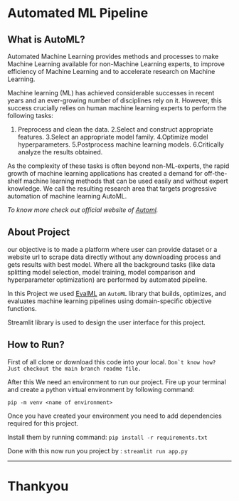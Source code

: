 
# Automated ML Pipeline

## What is AutoML?
Automated Machine Learning provides methods and processes to make Machine Learning available for non-Machine Learning experts, to improve efficiency of Machine Learning and to accelerate research on Machine Learning.

Machine learning (ML) has achieved considerable successes in recent years and an ever-growing number of disciplines rely on it. However, this success crucially relies on human machine learning experts to perform the following tasks:

1. Preprocess and clean the data.
2.Select and construct appropriate features.
3.Select an appropriate model family.
4.Optimize model hyperparameters.
5.Postprocess machine learning models.
6.Critically analyze the results obtained.

As the complexity of these tasks is often beyond non-ML-experts, the rapid growth of machine learning applications has created a demand for off-the-shelf machine learning methods that can be used easily and without expert knowledge. We call the resulting research area that targets progressive automation of machine learning AutoML.

_To know more check out official website of [Automl](https://www.automl.org/automl/)._

## About Project
our objective is to made a platform where user can provide dataset or a website url to scrape data directly without any downloading process and gets results with best model. Where all the background tasks (like data splitting model selection, model training, model comparison and hyperparameter optimization) are performed by automated pipeline.

In this Project we used [EvalML](https://evalml.alteryx.com/en/v0.11.2/start.html) an ```AutoML``` library that builds, optimizes, and evaluates machine learning pipelines using domain-specific objective functions.

Streamlit library is used to design the user interface for this project.


## How to Run?
First of all clone or download this code into your local. ```Don`t know how? Just checkout the main branch readme file.```

After this We need an environment to run our project. Fire up your terminal and create a python virtual environment by following command:

```pip -m venv <name of environment>```

Once you have created your environment you need to add dependencies required for this project.

Install them by running command: ```pip install -r requirements.txt```

Done with this now run you project by : ```streamlit run app.py```

**********
# Thankyou
